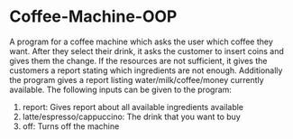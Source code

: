 # Coffee-Machine-OOP

A program for a coffee machine which asks the user which coffee they want. After they select their drink, it asks the customer to insert coins and gives them the change. If the resources are not sufficient, it gives the customers a report stating which ingredients are not enough. Additionally the program gives a report listing water/milk/coffee/money currently available. The following inputs can be given to the program:

1. report: Gives report about all available ingredients available
2. latte/espresso/cappuccino: The drink that you want to buy
3. off: Turns off the machine
